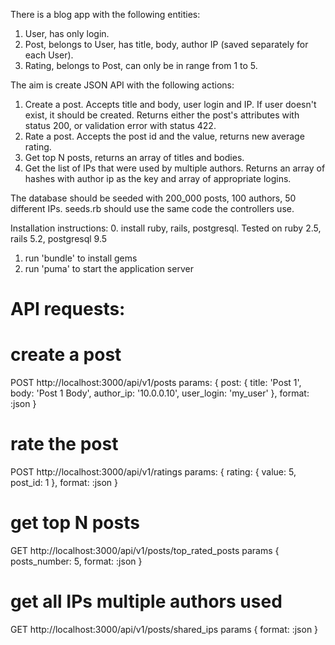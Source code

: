 There is a blog app with the following entities:
1. User, has only login.
2. Post, belongs to User, has title, body, author IP (saved separately for each User).
3. Rating, belongs to Post, can only be in range from 1 to 5.

The aim is create JSON API with the following actions:
1. Create a post. Accepts title and body, user login and IP. If user doesn't exist, it should be created. Returns either the post's attributes with status 200, or validation error with status 422.
2. Rate a post. Accepts the post id and the value, returns new average rating.
3. Get top N posts, returns an array of titles and bodies.
4. Get the list of IPs that were used by multiple authors. Returns an array of hashes with author ip as the key and array of appropriate logins.

The database should be seeded with 200_000 posts, 100 authors, 50 different IPs.
seeds.rb should use the same code the controllers use.

Installation instructions:
0. install ruby, rails, postgresql. Tested on ruby 2.5, rails 5.2, postgresql 9.5
1. run 'bundle' to install gems
2. run 'puma' to start the application server


# API requests:

# create a post
POST http://localhost:3000/api/v1/posts params: { post: { title: 'Post 1', body: 'Post 1 Body', author_ip: '10.0.0.10', user_login: 'my_user' }, format: :json }

# rate the post
POST http://localhost:3000/api/v1/ratings params: { rating: { value: 5, post_id: 1 }, format: :json }

# get top N posts
GET http://localhost:3000/api/v1/posts/top_rated_posts params { posts_number: 5, format: :json }

# get all IPs multiple authors used
GET http://localhost:3000/api/v1/posts/shared_ips params { format: :json }
